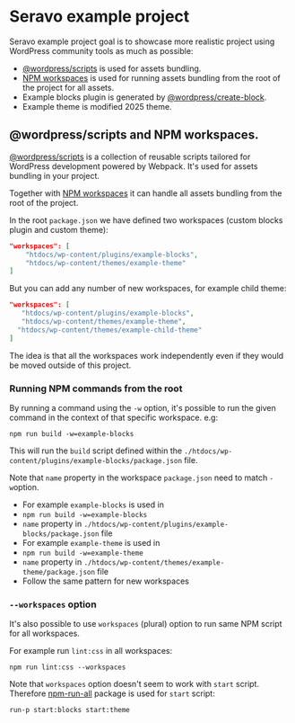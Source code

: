 # Seravo example project

Seravo example project goal is to showcase more realistic project using WordPress community tools as much as possible:

- [@wordpress/scripts](https://developer.wordpress.org/block-editor/reference-guides/packages/packages-scripts/) is used for assets bundling.
- [NPM workspaces](https://docs.npmjs.com/cli/v7/using-npm/workspaces) is used for running assets bundling from the root of the project for all assets.
- Example blocks plugin is generated by [@wordpress/create-block](https://developer.wordpress.org/block-editor/reference-guides/packages/packages-create-block/).
- Example theme is modified 2025 theme.

## @wordpress/scripts and NPM workspaces.

[@wordpress/scripts](https://www.npmjs.com/package/@wordpress/scripts) is a collection of reusable scripts tailored for WordPress development powered by Webpack. It's used for assets bundling in your project.

Together with [NPM workspaces](https://docs.npmjs.com/cli/v7/using-npm/workspaces) it can handle all assets bundling from the root of the project.

In the root `package.json` we have defined two workspaces (custom blocks plugin and custom theme):

```json
"workspaces": [
    "htdocs/wp-content/plugins/example-blocks",
    "htdocs/wp-content/themes/example-theme"
]
 ```

 But you can add any number of new workspaces, for example child theme:

 ```json
"workspaces": [
    "htdocs/wp-content/plugins/example-blocks",
    "htdocs/wp-content/themes/example-theme",
   "htdocs/wp-content/themes/example-child-theme"
]
 ```

The idea is that all the workspaces work independently even if they would be moved outside of this project.

### Running NPM commands from the root

By running a command using the `-w` option, it's possible to run the given command in the context of that specific workspace. e.g:

```
npm run build -w=example-blocks
```

This will run the `build` script defined within the `./htdocs/wp-content/plugins/example-blocks/package.json` file.

Note that `name` property in the workspace `package.json` need to match `-w`option.

- For example `example-blocks` is used in 
 - `npm run build -w=example-blocks`
 - `name` property in `./htdocs/wp-content/plugins/example-blocks/package.json` file 
- For example `example-theme` is used in 
 - `npm run build -w=example-theme`
 - `name` property in `./htdocs/wp-content/themes/example-theme/package.json` file
- Follow the same pattern for new workspaces

### `--workspaces` option

It's also possible to use `workspaces` (plural) option to run same NPM script for all workspaces.

For example run `lint:css` in all workspaces:
```
npm run lint:css --workspaces
```

Note that `workspaces` option doesn't seem to work with `start` script. Therefore [npm-run-all](https://www.npmjs.com/package/npm-run-all) package is used for `start` script:

```
run-p start:blocks start:theme
```